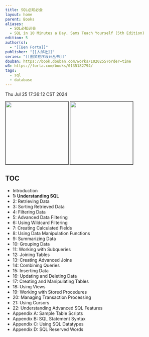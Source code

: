 ```yaml
---
title: SQL必知必会
layout: home
parent: Books
aliases:
  - SQL必知必会
  - SQL in 10 Minutes a Day, Sams Teach Yourself (5th Edition)
edition: 5
author(s):
  - "[[Ben Forta]]"
publisher: "[[人邮社]]"
series: "[[图灵程序设计丛书]]"
douban: https://book.douban.com/works/1020255?order=time
w3: https://forta.com/books/0135182794/
tags:
  - sql
  - database
---
```

Thu Jul 25 17:36:12 CST 2024

<div>
	<a href="https://forta.com/books/0135182794/">
		<img src="https://i0.wp.com/forta.com/wp-content/uploads/2022/09/0672336073_large.webp?w=455&ssl=1" height="200" border="1">
	</a> 
	<a href="https://www.ituring.com.cn/book/2649">
		<img src="https://file.ituring.com.cn/LargeCover/20064bf94ec7b1e61cfa" height="200" border="1">
	</a>
</div>

## TOC

- Introduction
- **1: Understanding SQL**
- 2: Retrieving Data
- 3: Sorting Retrieved Data
- 4: Filtering Data
- 5: Advanced Data Filtering
- 6: Using Wildcard Filtering
- 7: Creating Calculated Fields
- 8: Using Data Manipulation Functions
- 9: Summarizing Data
- 10: Grouping Data
- 11: Working with Subqueries
- 12: Joining Tables
- 13: Creating Advanced Joins
- 14: Combining Queries
- 15: Inserting Data
- 16: Updating and Deleting Data
- 17: Creating and Manipulating Tables
- 18: Using Views
- 19: Working with Stored Procedures
- 20: Managing Transaction Processing
- 21: Using Cursors
- 22: Understanding Advanced SQL Features
- Appendix A: Sample Table Scripts
- Appendix B: SQL Statement Syntax
- Appendix C: Using SQL Datatypes
- Appendix D: SQL Reserved Words